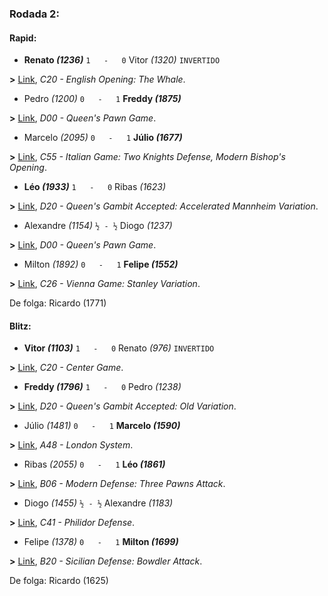 ### Rodada 2:

#### Rapid:

* **Renato *(1236)*** `1   -   0`  Vitor *(1320)* `INVERTIDO`

**>** [Link](https://www.lichess.org/uoeqKY9M), *C20 - English Opening: The Whale*.
* Pedro *(1200)* `0   -   1` **Freddy *(1875)***

**>** [Link](https://www.lichess.org/7lTkPhIV), *D00 - Queen's Pawn Game*.
* Marcelo *(2095)* `0   -   1` **Júlio *(1677)***

**>** [Link](https://www.lichess.org/t9BXx170), *C55 - Italian Game: Two Knights Defense, Modern Bishop's Opening*.
* **Léo *(1933)*** `1   -   0`  Ribas *(1623)*

**>** [Link](https://www.lichess.org/MpK0U206), *D20 - Queen's Gambit Accepted: Accelerated Mannheim Variation*.
* Alexandre *(1154)* `½ - ½` Diogo *(1237)*

**>** [Link](https://www.lichess.org/H9GhqhfH), *D00 - Queen's Pawn Game*.
* Milton *(1892)* `0   -   1` **Felipe *(1552)***

**>** [Link](https://www.lichess.org/dVbOLTNR), *C26 - Vienna Game: Stanley Variation*.

De folga: Ricardo (1771)

#### Blitz:

* **Vitor *(1103)*** `1   -   0`  Renato *(976)* `INVERTIDO`

**>** [Link](https://www.lichess.org/8D1HswlL), *C20 - Center Game*.
* **Freddy *(1796)*** `1   -   0`  Pedro *(1238)*

**>** [Link](https://www.lichess.org/3GCiQUZb), *D20 - Queen's Gambit Accepted: Old Variation*.
* Júlio *(1481)* `0   -   1` **Marcelo *(1590)***

**>** [Link](https://www.lichess.org/bLg3vsmi), *A48 - London System*.
* Ribas *(2055)* `0   -   1` **Léo *(1861)***

**>** [Link](https://www.lichess.org/2aruQaIu), *B06 - Modern Defense: Three Pawns Attack*.
* Diogo *(1455)* `½ - ½` Alexandre *(1183)*

**>** [Link](https://www.lichess.org/JLLAkhLx), *C41 - Philidor Defense*.
* Felipe *(1378)* `0   -   1` **Milton *(1699)***

**>** [Link](https://www.lichess.org/DJGNYvmh), *B20 - Sicilian Defense: Bowdler Attack*.

De folga: Ricardo (1625)

